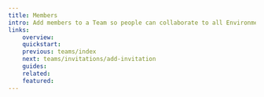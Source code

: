 ```yaml
---
title: Members
intro: Add members to a Team so people can collaborate to all Environments on which the Team has permissions.
links:
    overview:
    quickstart:
    previous: teams/index
    next: teams/invitations/add-invitation
    guides:
    related:
    featured:
---
```

